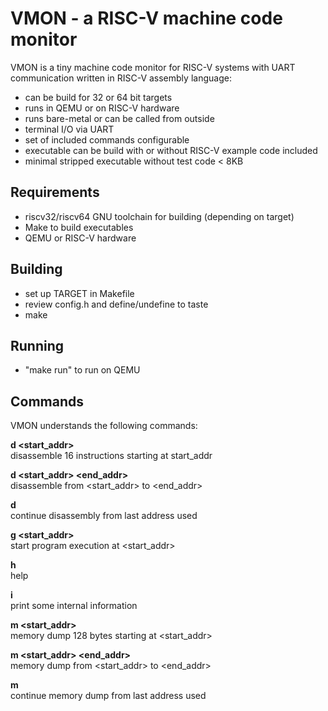# VMON - a RISC-V machine code monitor 

VMON is a tiny machine code monitor for RISC-V systems with UART 
communication written in RISC-V assembly language:

- can be build for 32 or 64 bit targets
- runs in QEMU or on RISC-V hardware
- runs bare-metal or can be called from outside
- terminal I/O via UART
- set of included commands configurable
- executable can be build with or without RISC-V example code included
- minimal stripped executable without test code < 8KB

## Requirements
- riscv32/riscv64 GNU toolchain for building (depending on target) 
- Make to build executables
- QEMU or RISC-V hardware

## Building
- set up TARGET in Makefile 
- review config.h and define/undefine to taste
- make

## Running
- "make run" to run on QEMU

## Commands
VMON understands the following commands:  

**d <start_addr>**   
disassemble 16 instructions starting at start_addr 

**d <start_addr> <end_addr>**   
disassemble from <start_addr> to <end_addr>

**d**   
continue disassembly from last address used

**g <start_addr>**   
start program execution at <start_addr>

**h**   
help

**i**   
print some internal information

**m <start_addr>**   
memory dump 128 bytes starting at <start_addr>

**m <start_addr> <end_addr>**   
memory dump from <start_addr> to <end_addr>

**m**   
continue memory dump from last address used

